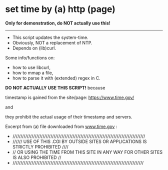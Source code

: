 # set time by (a) http (page)

**Only for demonstration, do NOT actually use this!**

---

+ This script updates the system-time.
+ Obviously, NOT a replacement of NTP.
+ Depends on (lib)curl.

Some info/functions on:
+ how to use libcurl,
+ how to mmap a file,
+ how to parse it with (extended) regex in C.

**DO NOT ACTUALLY USE THIS SCRIPT!**
because

timestamp is gained from the site/page:  https://www.time.gov/

and

they prohibit the actual usage of their timestamp and servers.

Excerpt from (a) file downloaded from  www.time.gov :

+ ////////////////////////////////////////////////////////////////////////////////////
+ ////// USE OF THIS .CGI BY OUTSIDE SITES OR APPLICATIONS IS STRICTLY PROHIBITED ////
+ // OR USING THE TIME FROM THIS SITE IN ANY WAY FOR OTHER SITES IS ALSO PROHIBITED //
+ ///////////////////////////////////////////////////////////////////////////////////

